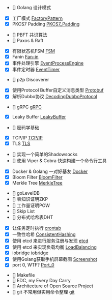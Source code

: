 - [] Golang 设计模式
- [x] 工厂模式 [FactoryPattern](FactoryPattern.md)
- [x] PKCS7 Padding [PKCS7_Padding](PKCS7_Padding.md)
- [] PBFT 共识算法
- [] Paxos & Raft
- [x] 有限状态机FSM [FSM](FSM.md)
- [x] Fanin [Fan-in](Fanin.md)
- [x] 事件处理引擎 [EventProcessEngine](EventProcessEngine.md)
- [x] 事件定时器 [EventTimer](EventTimer.md)
- [] p2p Discoverer
- [x] 使用Protocol Buffer自定义消息类型 [Protobuf](Protobuf.md)
- [x] 解析Dubbo协议 [DecodingDubboProtocol](DecodingDubboProtocol.md)
- [] gRPC [gRPC](gRPC.md)
- [x] Leaky Buffer [LeakyBuffer](LeakyBuffer.md)
- [] 密码学基础
- [x] TCP/IP [TCP/IP](TCP_IP.md)
- [x] TLS [TLS](TLS.md)
- [] 实现一个简单的Shadowsocks
- [] 使用 Viper & Cobra 快速构建一个命令行工具
- [x] Docker & Golang 一对好基友 [Docker](Docker.md)
- [x] Bloom Filter [BloomFilter](BloomFilter.md)
- [x] Merkle Tree [MerkleTree](MerkleTree.md)
- [] goLevelDB
- [] 零知识证明ZKP
- [] 工作量证明POW
- [] Skip List
- [] 分布式哈希表DHT
- [x] 让任务定时执行 [crontab](Crontab.md)
- [x] 一致性哈希 [ConsistentHashing](ConsistentHashing.md)
- [x] 使用 etcd 来进行服务注册与发现 [etcd](etcd.md)
- [x] 使用 etcd 来实现负载均衡 [LoadBalancing](LoadBalancing.md)
- [x] iobridge [iobridge](iobridge.md)
- [x] 使用Golang获取手机屏幕截图 [Screenshot](Screenshot.md)
- [x] port 0, WTF? [Port_0](Port_0.md)
- [] Makefile
- [] EDC, my Every Day Carry
- [] Architecture of Open Source Project
- [] git 不常用但实用命令整理 [git](git.md)
